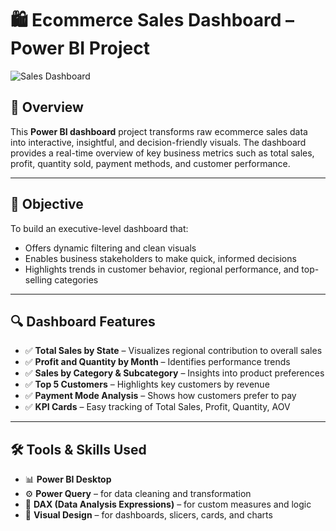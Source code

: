 # 🛍️ Ecommerce Sales Dashboard – Power BI Project

![Sales Dashboard](<img width="1335" height="751" alt="image" src="https://github.com/user-attachments/assets/ceb4bcd2-b9a3-4271-99a3-06280afd05f3" />)

## 📌 Overview

This **Power BI dashboard** project transforms raw ecommerce sales data into interactive, insightful, and decision-friendly visuals. The dashboard provides a real-time overview of key business metrics such as total sales, profit, quantity sold, payment methods, and customer performance.

---

## 🎯 Objective

To build an executive-level dashboard that:
- Offers dynamic filtering and clean visuals
- Enables business stakeholders to make quick, informed decisions
- Highlights trends in customer behavior, regional performance, and top-selling categories

---

## 🔍 Dashboard Features

- ✅ **Total Sales by State** – Visualizes regional contribution to overall sales  
- ✅ **Profit and Quantity by Month** – Identifies performance trends  
- ✅ **Sales by Category & Subcategory** – Insights into product preferences  
- ✅ **Top 5 Customers** – Highlights key customers by revenue  
- ✅ **Payment Mode Analysis** – Shows how customers prefer to pay  
- ✅ **KPI Cards** – Easy tracking of Total Sales, Profit, Quantity, AOV

---

## 🛠️ Tools & Skills Used

- 📊 **Power BI Desktop**
- ⚙️ **Power Query** – for data cleaning and transformation  
- 📐 **DAX (Data Analysis Expressions)** – for custom measures and logic  
- 🎨 **Visual Design** – for dashboards, slicers, cards, and charts  
